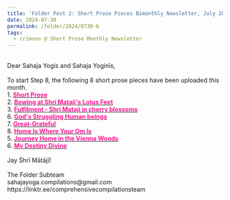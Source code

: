 ```yaml
---
title: 'Folder Post 2: Short Prose Pieces Bimonthly Newsletter, July 2024'
date: 2024-07-30
permalink: /folder/2024/0730-b
tags:
  - crimson @ Short Prose Monthly Newsletter
---
```


<p>
<br>
Dear Sahaja Yogis and Sahaja Yoginīs,<br>
<br>
To start Step 8, the following 8 short prose pieces have been uploaded this month.<br>
1. <a href="https://seven-teams.github.io/folder/1994-1208-RAT"> <font color="DeepPink"><b>Short Prose</b></font></a><br>
2. <a href="https://seven-teams.github.io/folder/2018-1013-ES-Bowing-at_Shri_Matajis-Lotus-Feet"> <font color="DeepPink"><b>Bowing at Shri Mataji's Lotus Feet</b></font></a><br>
3. <a href="https://seven-teams.github.io/folder/2024-02-07-ES-Fulfilment"> <font color="DeepPink"><b>Fulfilment - Shri Mataji in cherry blossoms</b></font></a><br>
6. <a href="https://seven-teams.github.io/folder/2024-02-07-ES-Gods-struggling-human-beings"> <font color="DeepPink"><b>God's Struggling Human beings</b></font></a><br>
7. <a href="https://seven-teams.github.io/folder/2024-02-07-ES-Great-Grateful"> <font color="DeepPink"><b>Great-Grateful</b></font></a><br>
8. <a href="https://seven-teams.github.io/folder/2024-02-07-ES-Home_Is-Where-Your-Om-Is"> <font color="DeepPink"><b>Home Is Where Your Om Is</b></font></a><br>
5. <a href="https://seven-teams.github.io/folder/2018-0626-ES-Journey-Home"> <font color="DeepPink"><b>Journey Home in the Vienna Woods</b></font></a><br>
6. <a href="https://seven-teams.github.io/folder/2018-0101-0000-ES-My-Destiny_Divine"> <font color="DeepPink"><b>My Destiny Divine</b></font></a><br>
<br>
Jay Śhrī Mātājī!<br>
<br>
The Folder Subteam<br>
sahajayoga.compilations@gmail.com<br>
https://linktr.ee/comprehensivecompilationsteam<br>
</p>